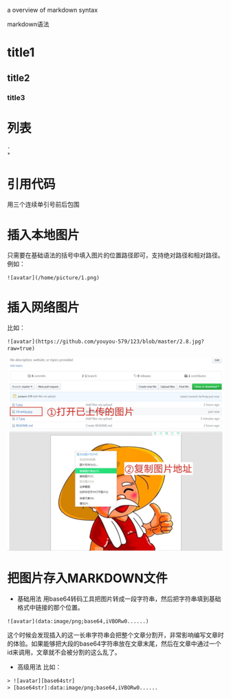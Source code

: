 a overview of markdown syntax

markdown语法

# title1
## title2
### title3

# 列表
```
-
*
```

# 引用代码
用三个连续单引号前后包围

# 插入本地图片
只需要在基础语法的括号中填入图片的位置路径即可，支持绝对路径和相对路径。
例如：
```
![avatar](/home/picture/1.png)
```

# 插入网络图片
比如： 
```
![avatar](https://github.com/youyou-579/123/blob/master/2.8.jpg?raw=true)
```
![avatar](https://github.com/youyou-579/123/blob/master/2.8.jpg?raw=true)

# 把图片存入MARKDOWN文件
- 基础用法
用base64转码工具把图片转成一段字符串，然后把字符串填到基础格式中链接的那个位置。
```
![avatar](data:image/png;base64,iVBORw0......)
```
这个时候会发现插入的这一长串字符串会把整个文章分割开，非常影响编写文章时的体验。如果能够把大段的base64字符串放在文章末尾，然后在文章中通过一个id来调用，文章就不会被分割的这么乱了。
- 高级用法
比如：
```
> ![avatar][base64str]
> [base64str]:data:image/png;base64,iVBORw0......
```
